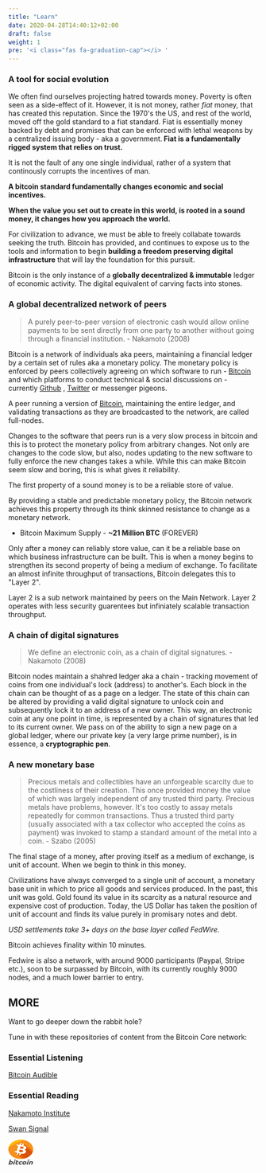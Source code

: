 ```yaml
---
title: "Learn"
date: 2020-04-28T14:40:12+02:00
draft: false
weight: 1
pre: '<i class="fas fa-graduation-cap"></i> '
---
```



### A tool for social evolution

We often find ourselves projecting hatred towards money. Poverty is often seen as a side-effect of it. However, it is not money, rather <em>fiat</em> money, that has created this reputation. Since the 1970's the US, and rest of the world, moved off the gold standard to a fiat standard. Fiat is essentially money backed by debt and promises that can be enforced with lethal weapons by a centralized issuing body - aka a government.<b> Fiat is a fundamentally rigged system that relies on trust.</b> 

It is not the fault of any one single individual, rather of a system that continously corrupts the incentives of man. 

<b>A bitcoin standard fundamentally changes economic and social incentives.</b>

<b>When the value you set out to create in this world, is rooted in a sound money, it changes how you approach the world.</b>

For civilization to advance, we must be able to freely collabate towards seeking the truth. Bitcoin has provided, and continues to expose us to the tools and information to begin <b>building a freedom preserving digital infrastructure</b> that will lay the foundation for this pursuit. 

Bitcoin is the only instance of a <b>globally decentralized & immutable</b> ledger of economic activity. The digital equivalent of </b>carving facts into stones</b>.

### A global decentralized network of peers

> A purely peer-to-peer version of electronic cash would allow online payments to be sent directly from one party to another without going through a financial institution. - Nakamoto (2008)

Bitcoin is a network of individuals aka peers, maintaining a financial ledger by a certain set of rules aka a monetary policy. The monetary policy is enforced by peers collectively agreeing on which software to run - [Bitcoin](https://github.com/bitcoin/bitcoin) and which platforms to conduct technical & social discussions on - currently [Github](https://github.com/bitcoin/bitcoin) , [Twitter](https://twitter.com) or messenger pigeons. 

A peer running a version of [Bitcoin](https://github.com/bitcoin/bitcoin), maintaining the entire ledger, and validating transactions as they are broadcasted to the network, are called full-nodes. 

Changes to the software that peers run is a very slow process in bitcoin and this is to protect the monetary policy from arbitrary changes. Not only are changes to the code slow, but also, nodes updating to the new software to fully enforce the new changes takes a while. While this can make Bitcoin seem slow and boring, this is what gives it reliability.

The first property of a sound money is to be a reliable store of value. 

By providing a stable and predictable monetary policy, the Bitcoin network achieves this property through its think skinned resistance to change as a monetary network.

- Bitcoin Maximum Supply - <b>~21 Million BTC</b> (FOREVER)

Only after a money can reliably store value, can it be a reliable base on which business infrastructure can be built. This is when a money begins to strengthen its second property of being a medium of exchange. To facilitate an almost infinite throughput of transactions, Bitcoin delegates this to "Layer 2". 

Layer 2 is a sub network maintained by peers on the Main Network. Layer 2 operates with less security guarentees but infiniately scalable transaction throughput. 

### A chain of digital signatures

> We define an electronic coin, as a chain of digital signatures. - Nakamoto (2008)

Bitcoin nodes maintain a shahred ledger aka a chain - tracking movement of coins from one individual's lock (address) to another's. Each block in the chain can be thought of as a page on a ledger. The state of this chain can be altered by providing a valid digital signature to unlock coin and subsequently lock it to an address of a new owner. This way, an electronic coin at any one point in time, is represented by a chain of signatures that led to its current owner. We pass on of the ability to sign a new page on a global ledger, where our private key (a very large prime number), is in essence, a <b>cryptographic pen</b>.

### A new monetary base

> Precious metals and collectibles have an unforgeable scarcity due to the costliness of their creation. This once provided money the value of which was largely independent of any trusted third party. Precious metals have problems, however. It's too costly to assay metals repeatedly for common transactions. Thus a trusted third party (usually associated with a tax collector who accepted the coins as payment) was invoked to stamp a standard amount of the metal into a coin. - Szabo (2005)

The final stage of a money, after proving itself as a medium of exchange, is unit of account. When we begin to think in this money. 

Civilizations have always converged to a single unit of account, a monetary base unit in which to price all goods and services produced. In the past, this unit was gold. Gold found its value in its scarcity as a natural resource and expensive cost of production. Today, the US Dollar has taken the position of unit of account and finds its value purely in promisary notes and debt. 

*USD settlements take 3+ days on the base layer called FedWire.*

Bitcoin achieves finality within 10 minutes.

Fedwire is also a network, with around 9000 participants (Paypal, Stripe etc.), soon to be surpassed by Bitcoin, with its currently roughly 9000 nodes, and a much lower barrier to entry.

## MORE

Want to go deeper down the rabbit hole?

Tune in with these repositories of content from the Bitcoin Core network:

### Essential Listening

[Bitcoin Audible](https://bitcoinaudible.com/library/)

### Essential Reading

[Nakamoto Institute](https://nakamotoinstitute.org/literature/)

[Swan Signal](https://www.swanbitcoin.com/signal/)

<img src="/images/bitcoin.png" alt="Bitcoin" style="width:50px;height:50px;"/>


